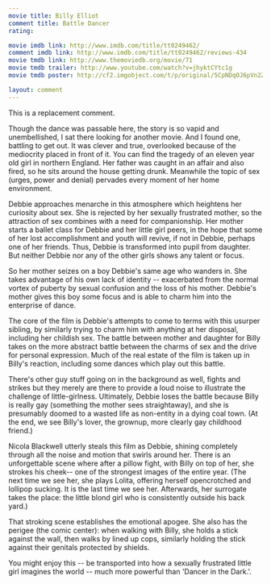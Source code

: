 ```yaml
---
movie title: Billy Elliot
comment title: Battle Dancer
rating: 

movie imdb link: http://www.imdb.com/title/tt0249462/
comment imdb link: http://www.imdb.com/title/tt0249462/reviews-434
movie tmdb link: http://www.themoviedb.org/movie/71
movie tmdb trailer: http://www.youtube.com/watch?v=jhyktCYtc1g
movie tmdb poster: http://cf2.imgobject.com/t/p/original/5CpNDqOJ6pVn2Z3CVitcYxsCPUn.jpg

layout: comment
---
```


This is a replacement comment.

Though the dance was passable here, the story is so vapid and unembellished, I sat there looking for another movie. And I found one, battling to get out. It was clever and true, overlooked because of the mediocrity placed in front of it. You can find the tragedy of an eleven year old girl in northern England. Her father was caught in an affair and also fired, so he sits around the house getting drunk. Meanwhile the topic of sex (urges, power and denial) pervades every moment of her home environment.

Debbie approaches menarche in this atmosphere which heightens her curiosity about sex. She is rejected by her sexually frustrated mother, so the attraction of sex combines with a need for companionship. Her mother starts a ballet class for Debbie and her little girl peers, in the hope that some of her lost accomplishment and youth will revive, if not in Debbie, perhaps one of her friends. Thus, Debbie is transformed into pupil from daughter. But neither Debbie nor any of the other girls shows any talent or focus.

So her mother seizes on a boy Debbie's same age who wanders in. She takes advantage of his own lack of identity -- exacerbated from the normal vortex of puberty by sexual confusion and the loss of his mother. Debbie's mother gives this boy some focus and is able to charm him into the enterprise of dance.

The core of the film is Debbie's attempts to come to terms with this usurper sibling, by similarly trying to charm him with anything at her disposal, including her childish sex. The battle between mother and daughter for Billy takes on the more abstract battle between the charms of sex and the drive for personal expression. Much of the real estate of the film is taken up in Billy's reaction, including some dances which play out this battle.

There's other guy stuff going on in the background as well, fights and strikes but they merely are there to provide a loud noise to illustrate the challenge of little-girlness. Ultimately, Debbie loses the battle because Billy is really gay (something the mother sees straightaway), and she is presumably doomed to a wasted life as non-entity in a dying coal town. (At the end, we see Billy's lover, the grownup, more clearly gay childhood friend.)

Nicola Blackwell utterly steals this film as Debbie, shining completely through all the noise and motion that swirls around her. There is an unforgettable scene where after a pillow fight, with Billy on top of her, she strokes his cheek-- one of the strongest images of the entire year. (The next time we see her, she plays Lolita, offering herself opencrotched and lollipop sucking. It is the last time we see her. Afterwards, her surrogate takes the place: the little blond girl who is consistently outside his back yard.) 

That stroking scene establishes the emotional apogee. She also has the perigee (the comic center): when walking with Billy, she holds a stick against the wall, then walks by lined up cops, similarly holding the stick against their genitals protected by shields.

You might enjoy this -- be transported into how a sexually frustrated little girl imagines the world -- much more powerful than 'Dancer in the Dark.'.
